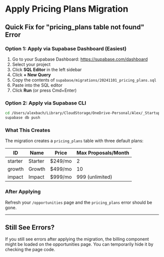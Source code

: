 # Apply Pricing Plans Migration

## Quick Fix for "pricing_plans table not found" Error

### Option 1: Apply via Supabase Dashboard (Easiest)

1. Go to your Supabase Dashboard: https://supabase.com/dashboard
2. Select your project
3. Click **SQL Editor** in the left sidebar
4. Click **+ New Query**
5. Copy the contents of `supabase/migrations/20241101_pricing_plans.sql`
6. Paste into the SQL editor
7. Click **Run** (or press Cmd+Enter)

### Option 2: Apply via Supabase CLI

```bash
cd /Users/alexbach/Library/CloudStorage/OneDrive-Personal/Alex/_Startup/CODEX/grantbot-app
supabase db push
```

### What This Creates

The migration creates a `pricing_plans` table with three default plans:

| ID | Name | Price | Max Proposals/Month |
|----|------|-------|---------------------|
| starter | Starter | $249/mo | 2 |
| growth | Growth | $499/mo | 10 |
| impact | Impact | $999/mo | 999 (unlimited) |

### After Applying

Refresh your `/opportunities` page and the `pricing_plans` error should be gone.

---

## Still See Errors?

If you still see errors after applying the migration, the billing component might be loaded on the opportunities page. You can temporarily hide it by checking the page code.
